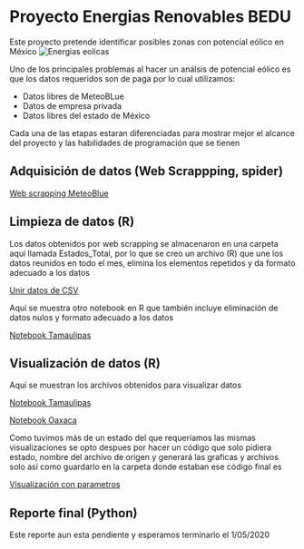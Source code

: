 # Proyecto Energias Renovables BEDU
Este proyecto pretende identificar posibles zonas con potencial eólico en México
![Energias eolicas](https://media.giphy.com/media/Ynx3TPEReTklFeaoYB/giphy.gif)

Uno de los principales problemas al hacer un análsis de potencial eólico es que los datos requeridos son de paga por lo cual utilizamos:
<ul> 
<li>Datos libres de MeteoBLue </li>
<li>Datos de empresa privada </li>
<li>Datos libres del estado de México </li>
</ul>

Cada una de las etapas estaran diferenciadas para mostrar mejor el alcance del proyecto y las habilidades de programación que se tienen

## Adquisición de datos (Web Scrappping, spider)

[Web scrapping MeteoBlue](https://github.com/CarolinaJuarezJ/Proyecto_Energia_BEDU/blob/master/scrapy_meteoblue_limpio.py) 

## Limpieza de datos (R)
Los datos obtenidos por web scrapping se almacenaron en una carpeta aqui llamada Estados_Total, por lo que se creo un archivo (R) que une los datos reunidos en todo el mes, elimina los elementos repetidos y da formato adecuado a los datos 

[Unir datos de CSV](https://github.com/CarolinaJuarezJ/Proyecto_Energia_BEDU/blob/master/UnionCSV.r)

Aqui se muestra otro notebook en R que también incluye eliminación de datos nulos y formato adecuado a los datos 

[Notebook Tamaulipas](https://github.com/CarolinaJuarezJ/Proyecto_Energia_BEDU/blob/master/Codigo_R_Tamaulipas.ipynb)


## Visualización de datos (R)
Aquí se muestran los archivos obtenidos para visualizar datos

[Notebook Tamaulipas](https://github.com/CarolinaJuarezJ/Proyecto_Energia_BEDU/blob/master/Codigo_R_Tamaulipas.ipynb)

[Notebook Oaxaca](https://github.com/CarolinaJuarezJ/Proyecto_Energia_BEDU/blob/master/Codigo_R_Oaxaca.ipynb)


Como tuvimos más de un estado del que requeriamos las mismas visualizaciones se opto despues por hacer un código que solo pidiera estado, nombre del archivo de origen y generará las graficas y archivos solo así como guardarlo en la carpeta donde estaban ese código final es 

[Visualización con parametros](https://github.com/CarolinaJuarezJ/Proyecto_Energia_BEDU/blob/master/CodigoR_parametrizado.R)

## Reporte final (Python)
Este reporte aun esta pendiente y esperamos terminarlo el 1/05/2020
